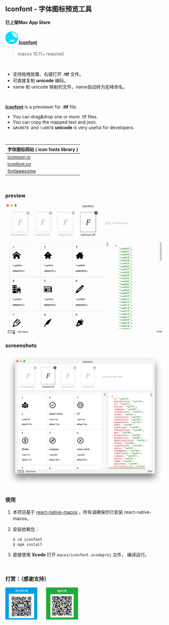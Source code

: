 ## Iconfont - 字体图标预览工具

**已上架Mac App Store**

#### <a href="https://itunes.apple.com/cn/app/iconfont/id1431650750"><img src="./screenshots/108x108.png" width="40" hegiht="40" /> **Iconfont**</a>
> macos 10.11+ required

</br>

- 支持拖拽放置、右键打开 **.ttf** 文件。
- 可直接复制 **unicode** 编码。
- name 和 unicode 映射的文件，name自动转为驼峰命名。

</br>	

 **[Iconfont](https://itunes.apple.com/cn/app/iconfont/id1431650750)** is  a previewer for **.ttf** file. 

- You can drag&drop one or more .ttf files.
- You can copy the mapped text and json.
- `&#x0078 `and  `\u0078` **unicode** is very useful for developers.   

</br>

| 字体图标网站 ( **icon fonts  library** )        |
| ----------------------------------------------- |
| [icomoon.io](https://icomoon.io/app/#/select)   |
| [iconfont.cn](http://www.iconfont.cn/)          |
| [fontawesome](http://fontawesome.dashgame.com/) |

</br>

###  preview

<img src="./screenshots/view.gif" width="540" />



</br>

### screenshots

<img src="./screenshots/preview.png" width="600" />

</br>

### 使用 

1. 本项目基于 [react-native-macos](https://github.com/ptmt/react-native-macos) ，所有请确保你已安装 react-native-macos。

2. 安装依赖包：

   ```shell
   $ cd iconfont
   $ npm install
   ```
3. 直接使用 **Xcode** 打开 `macos/iconfont.xcodeproj` 文件， 编译运行。

</br>

### 打赏：（感谢支持）

<img src='./screenshots/alipay.png' width='20%' />&emsp;&emsp;<img src='./screenshots/wxpay.png' width='20%' />

</br>